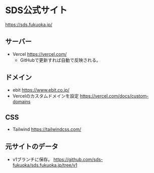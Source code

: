 # SDS公式サイト

https://sds.fukuoka.jp/

## サーバー
- Vercel https://vercel.com/
  - GitHubで更新すれば自動で反映される。

## ドメイン
- ebit https://www.ebit.co.jp/
- Vercelのカスタムドメインを設定 https://vercel.com/docs/custom-domains

## CSS
- Tailwind https://tailwindcss.com/

## 元サイトのデータ
- v1ブランチに保存。 https://github.com/sds-fukuoka/sds.fukuoka.jp/tree/v1
